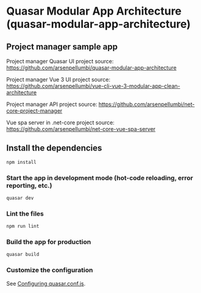 # Quasar Modular App Architecture (quasar-modular-app-architecture)

## Project manager sample app

Project manager Quasar UI project source: https://github.com/arsenpellumbi/quasar-modular-app-architecture

Project manager Vue 3 UI project source: https://github.com/arsenpellumbi/vue-cli-vue-3-modular-app-clean-architecture

Project manager API project source: https://github.com/arsenpellumbi/net-core-project-manager

Vue spa server in .net-core project source: https://github.com/arsenpellumbi/net-core-vue-spa-server


## Install the dependencies
```bash
npm install
```

### Start the app in development mode (hot-code reloading, error reporting, etc.)
```bash
quasar dev
```

### Lint the files
```bash
npm run lint
```

### Build the app for production
```bash
quasar build
```

### Customize the configuration
See [Configuring quasar.conf.js](https://quasar.dev/quasar-cli/quasar-conf-js).
